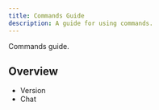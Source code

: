 ```yaml
---
title: Commands Guide
description: A guide for using commands.
---
```


Commands guide.

## Overview

- Version
- Chat

